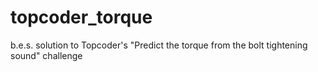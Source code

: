 # topcoder_torque
b.e.s. solution to Topcoder's "Predict the torque from the bolt tightening sound" challenge
